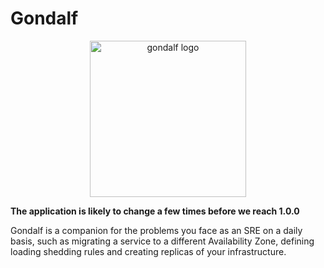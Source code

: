 
# Gondalf


<p align="center"><img src="https://user-images.githubusercontent.com/31037501/192638992-12e5d49c-7953-406e-a5af-5adc8fa1202f.jpeg" alt="gondalf logo" style="width:250px;" /></p>


**The application is likely to change a few times before we reach 1.0.0**

Gondalf is a companion for the problems you face as an SRE on a daily basis, such as migrating a service to a different Availability Zone, defining loading shedding rules and creating replicas of your infrastructure.
